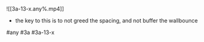 

![[3a-13-x.any%.mp4]]

* the key to this is to not greed the spacing, and not buffer the wallbounce

#any #3a #3a-13-x
